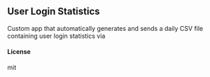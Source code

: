## User Login Statistics

Custom app that automatically generates and sends a daily CSV file containing user login statistics via

#### License

mit